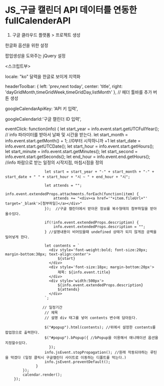 # JS_구글 캘린더 API 데이터를 연동한 fullCalenderAPI

1. 구글 클라우드 플랫폼 > 프로젝트 생성

<script src='ko.js'></script>
한글화 옵션을 위한 설정

<script src="https://cdnjs.cloudflare.com/ajax/libs/bPopup/0.11.0/jquery.bpopup.min.js"></script>
팝업생성을 도와주는 jQuery 설정

<스크립트부>

locale: "ko"
달력을 한글로 보이게 지역화

headerToolbar: {
					left: 'prev,next today',
					center: 'title',
					right: 'dayGridMonth,timeGridWeek,timeGridDay,listMonth'
				  }, // 헤더 툴바를 추가 버튼 생성
          
googleCalendarApiKey: 'API 키 입력',

googleCalendarId:'구글 캘린더 ID 입력',

eventClick: function(info) {
					  let start_year = info.event.start.getUTCFullYear(); // info 파라미터를 받아서 날짜 및 시간을 받는다.
					  let start_month = info.event.start.getMonth() + 1; //0부터 시작하니까 +1
					  let start_date = info.event.start.getUTCDate();
					  let start_hour = info.event.start.getHours();
					  let start_minute = info.event.start.getMinutes();
					  let start_second = info.event.start.getSeconds();
					  let end_hour = info.event.end.getHours(); //info 파람으로 받는 일정의 시작지점, 마침시점을 정의

					  let start = start_year + "-" + start_month + "-" + start_date + " " + start_hour + "시 ~ " + end_hour + "시";

					  let attends = "";
					  info.event.extendedProps.attachments.forEach(function(item) {
						  attends += "<div><a href='"+item.fileUrl+"' target='_blank'>[첨부파일]</a></div>"
					  });  //구글 캘린더에서 받아온 정보를 복수형태의 첨부파일을 받아올수있다.

					  if(!info.event.extendedProps.description) {
						  info.event.extendedProps.description = "";
					  } //설명내용이 비어있을때 undefined 상태가 되지 않게끔 공백을 밀어넣게 한다.

					  let contents = `
						<div style='font-weight:bold; font-size:20px; margin-bottom:30px; text-align:center'>
							${start}
						</div>
						<div style='font-size:18px; margin-bottom:20px'>
							제목: ${info.event.title}
						</div>
						<div style='width:500px'>
							${info.event.extendedProps.description}
							${attends}
						</div>
					  `;
            
					 // 일정기간 
					  // 제목
					  // 설명 div 태그를 넣어 contents 변수에 담아둔다.

					  $("#popup").html(contents); //위에서 설정한 contents를 팝업창으로 출력한다.
					  $("#popup").bPopup({ //bPopup을 이용해서 애니매이션 옵션을 지정할수있다.
						});
					  info.jsEvent.stopPropagation(); //원래 작동되야하는 루틴을 막겠다 (일정 클릭시 구글캘린더 사이트로 이동하는 디폴트를 막는다.)
					  info.jsEvent.preventDefault();
				  }
			});
			calendar.render();
		});
